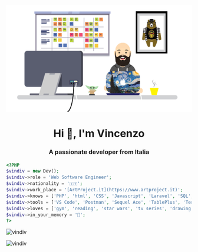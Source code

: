 <!-- ### Hi there 👋 -->

<!--
**vindiv/vindiv** is a ✨ _special_ ✨ repository because its `README.md` (this file) appears on your GitHub profile.

Here are some ideas to get you started:

- 🔭 I’m currently working on ...
- 🌱 I’m currently learning ...
- 👯 I’m looking to collaborate on ...
- 🤔 I’m looking for help with ...
- 💬 Ask me about ...
- 📫 How to reach me: ...
- 😄 Pronouns: ...
- ⚡ Fun fact: ...
-->

![](images/scrivania-ufficio-vector-02.gif)

<h1 align="center">Hi 👋, I'm Vincenzo</h1>
<h3 align="center">A passionate developer from Italia</h3>


```php
<?PHP
$vindiv = new Dev();
$vindiv->role = 'Web Software Engineer';
$vindiv->nationality = '🇮🇹';
$vindiv->work_place = '[ArtProject.it](https://www.artproject.it)';
$vindiv->knows = ['PHP', 'html', 'CSS', 'Javascript', 'Laravel', 'SQL', 'vector graphic', 'raster graphic', 'and more...'];
$vindiv->tools = ['VS Code', 'Postman', 'Sequel Ace', 'TablePlus', 'Termius', 'Firefox DE', 'Photoshop', 'Illustrator', 'MacOS Catalina', 'PopOs'];
$vindiv->loves = ['gym', 'reading', 'star wars', 'tv series', 'drawing', '🍮', '🐱'];
$vindiv->in_your_memory = '🐻';
?>

```

<p align="left"> <img src="https://komarev.com/ghpvc/?username=vindiv&label=Profile%20views&color=0e75b6&style=flat" alt="vindiv" /> </p>

<!--<p align="left"> <a href="https://github.com/ryo-ma/github-profile-trophy"><img src="https://github-profile-trophy.vercel.app/?username=vindiv" alt="vindiv" /></a> </p>-->

<!--<h3 align="left">Connect with me:</h3>
<p align="left">
<a href="https://instagram.com/vindiv82" target="blank"><img align="center" src="https://cdn.jsdelivr.net/npm/simple-icons@3.0.1/icons/instagram.svg" alt="vindiv82" height="20" width="30" /></a>
</p>-->


<center><p><img align="left" src="https://github-readme-stats.vercel.app/api/top-langs?username=vindiv&show_icons=true&locale=en&layout=compact" alt="vindiv" /></p></center>

<!--<p>&nbsp;<img align="right" src="https://github-readme-stats.vercel.app/api?username=vindiv&show_icons=true&locale=en" alt="vindiv" /></p>-->
